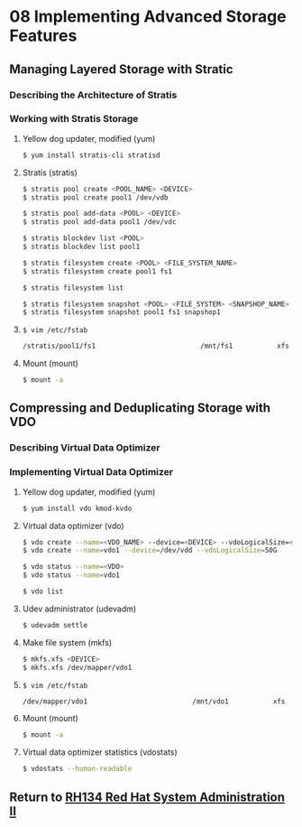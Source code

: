 # 08 Implementing Advanced Storage Features
## Managing Layered Storage with Stratic
### Describing the Architecture of Stratis
### Working with Stratis Storage
1. Yellow dog updater, modified (yum)
    ```bash
    $ yum install stratis-cli stratisd
    ```
2. Stratis (stratis)
    ```bash
    $ stratis pool create <POOL_NAME> <DEVICE>
    $ stratis pool create pool1 /dev/vdb
    ```
    ```bash
    $ stratis pool add-data <POOL> <DEVICE>
    $ stratis pool add-data pool1 /dev/vdc
    ```
    ```bash
    $ stratis blockdev list <POOL>
    $ stratis blockdev list pool1
    ```
    ```bash
    $ stratis filesystem create <POOL> <FILE_SYSTEM_NAME>
    $ stratis filesystem create pool1 fs1
    ```
    ```bash
    $ stratis filesystem list
    ```
    ```bash
    $ stratis filesystem snapshot <POOL> <FILE_SYSTEM> <SNAPSHOP_NAME>
    $ stratis filesystem snapshot pool1 fs1 snapshop1
    ```
3. `$ vim /etc/fstab`
    ```bash
    /stratis/pool1/fs1                          /mnt/fs1           xfs      defaults,x-systemd.requires=stratisd.service    0 0
    ```
4. Mount (mount)
    ```bash
    $ mount -a
    ```
## Compressing and Deduplicating Storage with VDO
### Describing Virtual Data Optimizer
### Implementing Virtual Data Optimizer
1. Yellow dog updater, modified (yum)
    ```bash
    $ yum install vdo kmod-kvdo
    ```
2. Virtual data optimizer (vdo)
    ```bash
    $ vdo create --name=<VDO_NAME> --device=<DEVICE> --vdoLogicalSize=<SIZE>
    $ vdo create --name=vdo1 --device=/dev/vdd --vdoLogicalSize=50G
    ```
    ```bash
    $ vdo status --name=<VDO>
    $ vdo status --name=vdo1
    ```
    ```bash
    $ vdo list
    ```
3. Udev administrator (udevadm)
    ```bash
    $ udevadm settle
    ```
4. Make file system (mkfs)
    ```bash
    $ mkfs.xfs <DEVICE>
    $ mkfs.xfs /dev/mapper/vdo1
    ```
5. `$ vim /etc/fstab`
    ```bash
    /dev/mapper/vdo1                          /mnt/vdo1           xfs      defaults,x-systemd.requires=vdo.service    0 0
    ```
6. Mount (mount)
    ```bash
    $ mount -a
    ```
7. Virtual data optimizer statistics (vdostats)
    ```bash
    $ vdostats --human-readable
    ```
## Return to [RH134 Red Hat System Administration II](/rh134_red_hat_system_administration_ii/README.md)
